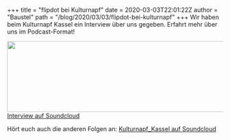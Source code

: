+++
title = "flipdot bei Kulturnapf"
date = 2020-03-03T22:01:22Z
author = "Baustel"
path = "/blog/2020/03/03/flipdot-bei-kulturnapf"
+++
Wir haben beim Kulturnapf Kassel ein Interview über uns gegeben. Erfahrt
mehr über uns im Podcast-Format!

<a href="https://flipdot.org/blog/rss.php?version=2.0&amp;all=1" class="serendipity_image_center"><img src="https://flipdot.org/blog/uploads/2020/soundcloud_kulturnapf_cookies.png" width="675" height="166" /></a>
[Interview auf
Soundcloud](https://soundcloud.com/user-976695732-112743983/s2e1kulturnapf-interview-flipdot)

Hört euch auch die anderen Folgen an: [Kulturnapf_Kassel auf
Soundcloud](https://soundcloud.com/user-976695732-112743983)

